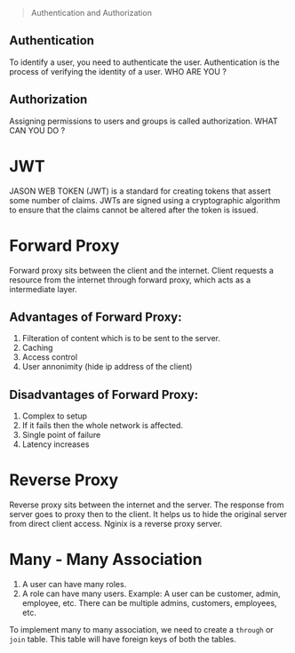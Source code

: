 
> Authentication and Authorization

## Authentication
To identify a user, you need to authenticate the user. Authentication is the process of verifying the identity of a user.  WHO ARE YOU ?

## Authorization
Assigning permissions to users and groups is called authorization.  WHAT CAN YOU DO ?


# JWT
JASON WEB TOKEN (JWT) is a standard for creating tokens that assert some number of claims.  JWTs are signed using a cryptographic algorithm to ensure that the claims cannot be altered after the token is issued.


# Forward Proxy
Forward proxy sits between the client and the internet. Client requests a resource from the internet through forward proxy, which acts as a intermediate layer.
## Advantages of Forward Proxy:
1. Filteration of content which is to be sent to the server.
2. Caching
3. Access control 
4. User annonimity (hide ip address of the client)

## Disadvantages of Forward Proxy:
1. Complex to setup
2. If it fails then the whole network is affected.
3. Single point of failure
4. Latency increases

# Reverse Proxy
Reverse proxy sits between the internet and the server. The response from server goes to proxy then to the client. It helps us to hide the original server from direct client access. Nginix is a reverse proxy server.

# Many - Many Association
 1. A user can have many roles.
 2. A role can have many users.
 Example: A user can be customer, admin, employee, etc. There can be multiple admins, customers, employees, etc.

 To implement many to many association, we need to create a `through` or `join` table. This table will have foreign keys of both the tables.